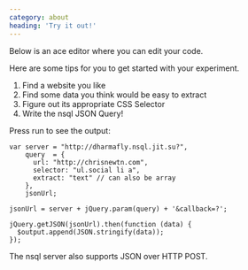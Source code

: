 ```yaml
---
category: about
heading: 'Try it out!'
---
```


Below is an ace editor where you can edit your code.  

Here are some tips for you to get started with your experiment.  

1. Find a website you like
2. Find some data you think would be easy to extract
3. Figure out its appropriate CSS Selector
4. Write the nsql JSON Query!  

Press run to see the output:

    var server = "http://dharmafly.nsql.jit.su?",
        query  = {
          url: "http://chrisnewtn.com",
          selector: "ul.social li a",
          extract: "text" // can also be array
        },
        jsonUrl;

    jsonUrl = server + jQuery.param(query) + '&callback=?';

    jQuery.getJSON(jsonUrl).then(function (data) {
      $output.append(JSON.stringify(data));
    });

The nsql server also supports JSON over HTTP POST.